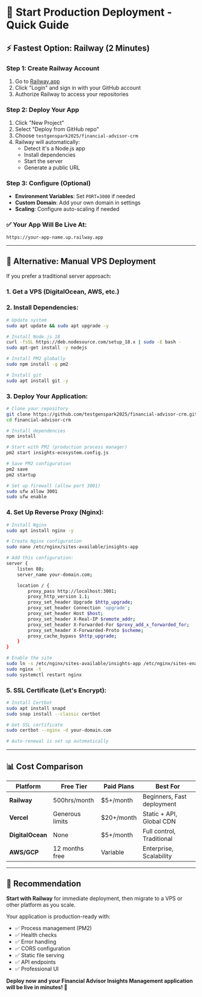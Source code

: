 # 🚀 Start Production Deployment - Quick Guide

## ⚡ **Fastest Option: Railway (2 Minutes)**

### Step 1: Create Railway Account
1. Go to [Railway.app](https://railway.app)
2. Click "Login" and sign in with your GitHub account
3. Authorize Railway to access your repositories

### Step 2: Deploy Your App
1. Click "New Project" 
2. Select "Deploy from GitHub repo"
3. Choose `testgenspark2025/financial-advisor-crm`
4. Railway will automatically:
   - Detect it's a Node.js app
   - Install dependencies
   - Start the server
   - Generate a public URL

### Step 3: Configure (Optional)
- **Environment Variables**: Set `PORT=3000` if needed
- **Custom Domain**: Add your own domain in settings
- **Scaling**: Configure auto-scaling if needed

### ✅ **Your App Will Be Live At:**
`https://your-app-name.up.railway.app`

---

## 🔄 **Alternative: Manual VPS Deployment**

If you prefer a traditional server approach:

### 1. Get a VPS (DigitalOcean, AWS, etc.)
### 2. Install Dependencies:
```bash
# Update system
sudo apt update && sudo apt upgrade -y

# Install Node.js 18
curl -fsSL https://deb.nodesource.com/setup_18.x | sudo -E bash -
sudo apt-get install -y nodejs

# Install PM2 globally
sudo npm install -g pm2

# Install git
sudo apt install git -y
```

### 3. Deploy Your Application:
```bash
# Clone your repository
git clone https://github.com/testgenspark2025/financial-advisor-crm.git
cd financial-advisor-crm

# Install dependencies
npm install

# Start with PM2 (production process manager)
pm2 start insights-ecosystem.config.js

# Save PM2 configuration
pm2 save
pm2 startup

# Set up firewall (allow port 3001)
sudo ufw allow 3001
sudo ufw enable
```

### 4. Set Up Reverse Proxy (Nginx):
```bash
# Install Nginx
sudo apt install nginx -y

# Create Nginx configuration
sudo nano /etc/nginx/sites-available/insights-app

# Add this configuration:
server {
    listen 80;
    server_name your-domain.com;

    location / {
        proxy_pass http://localhost:3001;
        proxy_http_version 1.1;
        proxy_set_header Upgrade $http_upgrade;
        proxy_set_header Connection 'upgrade';
        proxy_set_header Host $host;
        proxy_set_header X-Real-IP $remote_addr;
        proxy_set_header X-Forwarded-For $proxy_add_x_forwarded_for;
        proxy_set_header X-Forwarded-Proto $scheme;
        proxy_cache_bypass $http_upgrade;
    }
}

# Enable the site
sudo ln -s /etc/nginx/sites-available/insights-app /etc/nginx/sites-enabled/
sudo nginx -t
sudo systemctl restart nginx
```

### 5. SSL Certificate (Let's Encrypt):
```bash
# Install Certbot
sudo apt install snapd
sudo snap install --classic certbot

# Get SSL certificate
sudo certbot --nginx -d your-domain.com

# Auto-renewal is set up automatically
```

---

## 📊 **Cost Comparison**

| Platform | Free Tier | Paid Plans | Best For |
|----------|-----------|------------|----------|
| **Railway** | 500hrs/month | $5+/month | Beginners, Fast deployment |
| **Vercel** | Generous limits | $20+/month | Static + API, Global CDN |
| **DigitalOcean** | None | $5+/month | Full control, Traditional |
| **AWS/GCP** | 12 months free | Variable | Enterprise, Scalability |

---

## 🎯 **Recommendation**

**Start with Railway** for immediate deployment, then migrate to a VPS or other platform as you scale.

Your application is production-ready with:
- ✅ Process management (PM2)
- ✅ Health checks
- ✅ Error handling  
- ✅ CORS configuration
- ✅ Static file serving
- ✅ API endpoints
- ✅ Professional UI

**Deploy now and your Financial Advisor Insights Management application will be live in minutes! 🚀**